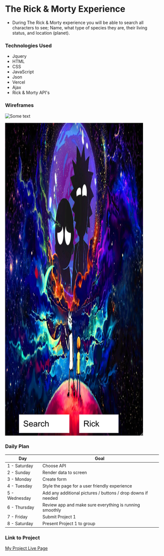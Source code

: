
# The Rick & Morty Experience

- During The Rick & Morty experience you will be able to search all characters to see; Name, what type of species they are, their living status, and location (planet).  

### Technologies Used

- Jquery
- HTML
- CSS
- JavaScript
- Json
- Vercel
- Ajax
- Rick & Morty API's

### Wireframes

![Some text](public/images/rick2.png)

![Some text](public/images/morty2.png)

### Daily Plan

| Day | Goal |
|-----|------|
| 1 - Saturday| Choose API |
| 2 - Sunday  | Render data to screen |
| 3 - Monday  | Create form |
| 4 - Tuesday  | Style the page for a user friendly experience |
| 5 - Wednesday  | Add any additional pictures / buttons / drop downs if needed|
| 6 - Thursday  | Review app and make sure everything is running smoothly |
| 7 - Friday | Submit Project 1 |
| 8 - Saturday | Present Project 1 to group 


### Link to Project
[My Project Live Page](https://project-1-wheat.vercel.app/)